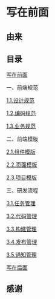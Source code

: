 # 写在前面

## 由来

## 目录

[写在前面](/preface.html)

一、前端规范

[1.1.设计规范](/01.fed_specs/1.1.设计规范.html)

[1.2.编码规范](/01.fed_specs/1.2.编码规范.html)

[1.3.业务规范](/01.fed_specs/1.3.业务规范.html)

二、前端模版

[2.1.组件模版](//02.fed_temps/2.1.组件模版.html)

[2.2.页面模版](//02.fed_temps/2.2.页面模版.html)

[2.3.项目模版](//02.fed_temps/2.3.项目模版.html)

三、研发流程

[3.1.任务管理](/03.fed_process/3.1.任务管理.html)

[3.2.代码管理](/03.fed_process/3.2.代码管理.html)

[3.3.构建管理](/03.fed_process/3.3.构建管理.html)

[3.4.发布管理](/03.fed_process/3.4.发布管理.html)

[3.5.通知管理](/03.fed_process/3.5.通知管理.html)

[写在后面](/postscript.html)

## 感谢
